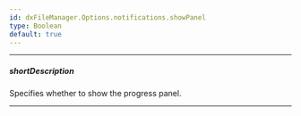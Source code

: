 ```yaml
---
id: dxFileManager.Options.notifications.showPanel
type: Boolean
default: true
---
```

---
##### shortDescription
Specifies whether to show the progress panel.

---

